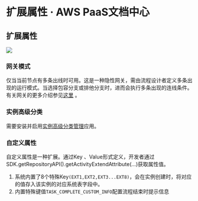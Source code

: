 # 扩展属性 · AWS PaaS文档中心

## 扩展属性

[![](https://docs.awspaas.com/user-manual/aws-pass-console-user-manual-process-64ga/manual_task/extended1.png)](<extended1.png>)

### 网关模式

仅当当前节点有多条出线时可用。这是一种隐性网关，需由流程设计者定义多条出现的运行模式。当选择包容分支或排他分支时，进而会执行多条出现的连线条件。有关网关的更多介绍参见[这里](<https://docs.awspaas.com/reference-guide/aws-paas-process-gateway-reference-guide/index.html>) 。

### 实例高级分类

需要安装并启用[实例高级分类管理](<https://docs.awspaas.com/apps/com.actionsoft.apps.addons.iox/index.html>)应用。

### 自定义属性

自定义属性是一种扩展。通过Key 、Value形式定义，开发者通过SDK.getRepositoryAPI().getActivityExtendAttribute(...)获取属性值。

  1. 系统内置了8个特殊Key`(EXT1,EXT2,EXT3...EXT8)`，会在实例创建时，将对应的值存入该实例的对应系统表字段中。
  2. 内置特殊键值`TASK_COMPLETE_CUSTOM_INFO`配置流程结束时提示信息